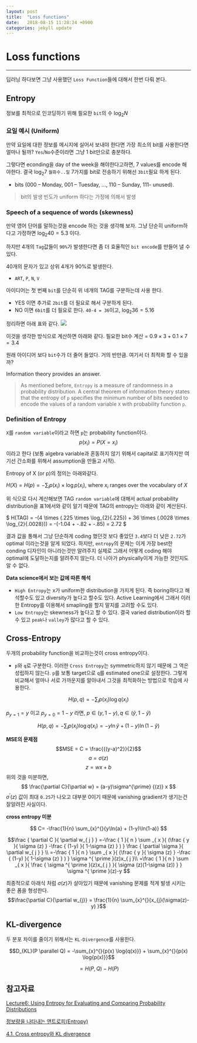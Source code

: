 ```yaml
---
layout: post
title:  "Loss functions"
date:   2018-08-15 11:28:24 +0900
categories: jekyll update
---
```


# Loss functions #

----------

딥러닝 하다보면 그냥 사용했던 `Loss Function`들에 대해서 한번 다뤄 본다.

## Entropy ##

정보를 최적으로 인코딩하기 위해 필요한 `bit`의 수
$\log_{2}^{}{N}$

### 요일 예시 (Uniform) ###

만약 요일에 대한 정보를 메시지에 실어서 보내야 한다면 가장 최소의 bit를 사용한다면 얼마나 될까?
`Yes`/`No`수준이라면 그냥 1 bit만으로 충분하다.

그렇다면 econding을 day of the week을 해야한다고하면, 7 values를 encode 해야한다.
결국 $\log_{2}^{}{7}$
`월화수..일` 7가지를 bit로 전송하기 위해선 `3bit`필요 하게 된다.
- bits (000 – Monday, 001 – Tuesday, …, 110 – Sunday, 111- unused).
> bit의 발생 빈도가 uniform 하다는 가정에 의해서 발생

### Speech of a sequence of words (skewness) ###

만약 영어 단어를 말하는것을 encode 하는 것을 생각해 보자.
그냥 단순히 uniform하다고 가정하면 $\log_{2}^{}{40} = 5.3$ 이다.

하지만 4개의 `Tag`값들이 `90%`가 발생한다면 좀 더 효율적인 `bit encode`를 만들어 낼 수 있다.

40개의 문자가 있고 상위 4개가 90%로 발생한다.
- `ART`, `P`, `N`, `V`

아이디어는 첫 번째 `bit`를 단순히 위 네개의 TAG를 구분하는데 사용 한다.
- YES 이면 추가로 `2bit`를 더 필요로 해서 구분하게 된다.
- NO 이면 `6bit`를 더 필요로 한다. `40-4 = 36`이고, $\log_{2}^{}{36}=5.16$ 

정리하면 아래 표와 같다.
![](https://i.imgur.com/Kuvrqxr.jpg)

이것을 생각한 방식으로 계산하면 아래와 같다.
필요한 bit수 계산 = $0.9 \times 3 + 0.1 \times 7 = 3.4$

원래 아이디어 보다 `bit`수가 더 줄어 들었다. 거의 반만큼.
여기서 더 최적화 할 수 있을까?

Information theory provides an answer.
> As mentioned before, `Entropy` is a measure of randomness in a probability distribution.
> A central theorem of information theory states that the entropy of `p` specifies the minimum number of bits needed to encode the values of a random variable `X` with probability function `p`.


### Definition of Entropy ###

`X`를 `random variable`이라고 하면 `p`는 probability function이다. 
$$ p(x_{i}) = P(X=x_{i}) $$
이라고 한다 (보통 algebra variable과 혼동하지 않기 위해서 capital로 표기하지만 여기선 간소화를 위해서 assumption을 만들고 시작).

Entropy of X (or p)의 정의는 아래와같다.

$H(X) = H(p) = - \sum_{i}{p(x_i) \times \log{p(x_i)} }$, where $x_{i}$ ranges over the vocabulary of $X$

위 식으로 다시 계산해보면 TAG `random variable`에 대해서 actual probability distribution을 표1에서와 같이 알기 때문에 TAG의 entropy는 아래와 같이 계산된다.

$ H(TAG) = -(4 \times (.225 \times \log_{2}{.225}) + 36 \times (.0028 \times \log_{2}{.0028})) = -(-1.04 + -.82 + -.85) = 2.72 $

결과 값을 통해서 그냥 단순하게 coding 했던것 보다 좋았던 `3.4`보다 더 낮은 `2.72`가 optimal 이라는것을 알게 되었다.
하지만, `entropy`의 문제는 이게 가장 best한 conding 디자인이 아니라는것만 알려주지 실제로 그래서 어떻게 coding 해야 optimal에 도달하는지를 알려주지 않는다. 더 나아가 physically이게 가능한 것인지도 알 수 없다. 


**Data science에서 보는 값에 따른 해석**
- `High Entropy`는 x가 uniform한 distribution을 가지게 된다. 즉 boring하다고 해석할수도 있고 diversity가 높다고 할수도 있다. Active Learning에서 그래서 이러한 Entropy를 이용해서 smapling을 할지 말지를 고려할 수도 있다.
- `Low Entropy`는 skewness가 높다고 할 수 있다. 결국 varied distribution이라 할 수 있고 `peak`나 `valley`가 많다고 할 수 있다.


## Cross-Entropy ##

두개의 probability function을 비교하는것이 cross entropy이다.
- `p`와 `q`로 구분한다.
이러한 `Cross Entropy`는 symmetric하지 않기 때문에 그 역은 성립하지 않는다.
`p`를 보통 target으로 `q`를 estimated one으로 설정한다.
그렇게 비교해서 얼마나 서로 가까운지를 알아내서 그것을 최적화하는 방법으로 학습에 사용한다.

$$H(p,q)= -\sum _{ i }{ p(x_{ i }) } \log { q(x_{ i }) } $$

$p_{y=1} = y$ 이고 $p_{y=0} = 1-y$ 라면,  $p \in (y, 1-y), q \in (\hat{y} ,1-\hat{y})$

$$H(p,q)= -\sum _{ i }{ p(x_{ i }) } \log { q(x_{ i }) } = -y\ln{\hat{y}} + (1-y)\ln(1-\hat{y})$$


**MSE의 문제점**
$$MSE = C = \frac{{(y-a)^2}}{2}$$
$$a = \sigma(z)$$
$$z = wx+b$$
위의 것을 미분하면,
$$ \frac{\partial C}{\partial w} = (a-y)\sigma^{\prime}  {(z)} x $$
$\sigma^{\prime}  {(z)}$ 값이 최대 `0.25`가 나오고 대부분 0이기 때문에 vanishing gradient가 생기는건 잘알려진 사실이다.

**cross entropy 미분**

$$ C= -\frac{1}{n} \sum_{x}^{}{y\ln{a} + (1-y)\ln(1-a)} $$

$$\frac { \partial C }{ \partial w_{ j } } =-\frac { 1 }{ n } \sum _{ x }{ (\frac { y }{ \sigma (z) } -\frac { (1-y) }{ 1-\sigma (z) } ) } \frac { \partial \sigma  }{ \partial w_{ j } } \\ =-\frac { 1 }{ n } \sum _{ x }{ (\frac { y }{ \sigma (z) } -\frac { (1-y) }{ 1-\sigma (z) } ) } \sigma ^{ \prime  }(z)x_{ j }\\ =\frac { 1 }{ n } \sum _{ x }{ \frac { \sigma ^{ \prime  }(z)x_{ j } }{ \sigma (z)(1-\sigma (z)) }  } \sigma ^{ \prime  }(z)-y $$


최종적으로 아래식 처럼 $\sigma(z)$가 살아있기 때문에 vanishing 문제를 적게 발생 시키는 좋은 폼을 형성한다.
$$\frac{\partial C}{\partial w_{j}} = \frac{1}{n} \sum_{x}^{}{x_{j}(\sigma(z)-y) }$$


## KL-divergence ##

두 분포 차이를 줄이기 위해서는 `KL-Divergence`를 사용한다.

$$D_{KL}(P \parallel Q) = -\sum_{x}^{}{p(x) \log{q(x)}} + \sum_{x}^{}{p(x) \log{p(x)}}$$

$$ = H(P,Q) - H(P)$$


## 참고자료 ##
[Lecture6: Using Entropy for Evaluating and Comparing Probability Distributions](http://www.cs.rochester.edu/u/james/CSC248/Lec6.pdf)

[정보량을 나타내는 앤트로피(Entropy)](https://www.youtube.com/watch?v=zJmbkp9TCXY&list=PL0oFI08O71gKEXITQ7OG2SCCXkrtid7Fq&index=21)

[4.1. Cross entropy와 KL divergence](https://www.youtube.com/watch?v=uMYhthKw1PU)
